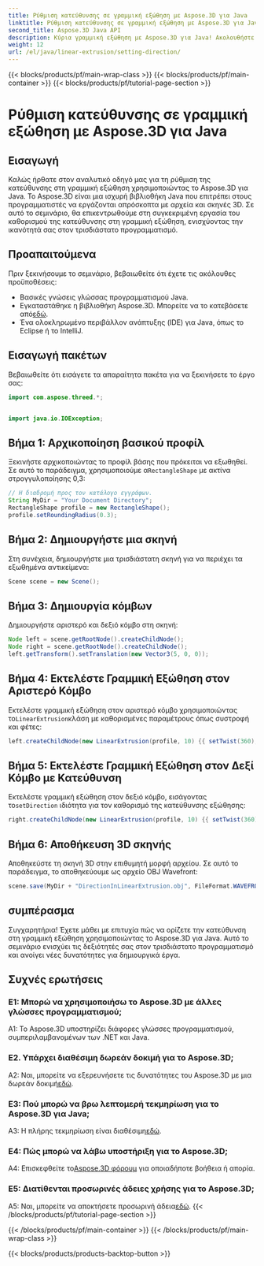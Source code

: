 ```yaml
---
title: Ρύθμιση κατεύθυνσης σε γραμμική εξώθηση με Aspose.3D για Java
linktitle: Ρύθμιση κατεύθυνσης σε γραμμική εξώθηση με Aspose.3D για Java
second_title: Aspose.3D Java API
description: Κύρια γραμμική εξώθηση με Aspose.3D για Java! Ακολουθήστε τον οδηγό μας για απρόσκοπτο 3D προγραμματισμό. Κάντε λήψη τώρα για μια μαγευτική εμπειρία.
weight: 12
url: /el/java/linear-extrusion/setting-direction/
---
```


{{< blocks/products/pf/main-wrap-class >}}
{{< blocks/products/pf/main-container >}}
{{< blocks/products/pf/tutorial-page-section >}}

# Ρύθμιση κατεύθυνσης σε γραμμική εξώθηση με Aspose.3D για Java

## Εισαγωγή

Καλώς ήρθατε στον αναλυτικό οδηγό μας για τη ρύθμιση της κατεύθυνσης στη γραμμική εξώθηση χρησιμοποιώντας το Aspose.3D για Java. Το Aspose.3D είναι μια ισχυρή βιβλιοθήκη Java που επιτρέπει στους προγραμματιστές να εργάζονται απρόσκοπτα με αρχεία και σκηνές 3D. Σε αυτό το σεμινάριο, θα επικεντρωθούμε στη συγκεκριμένη εργασία του καθορισμού της κατεύθυνσης στη γραμμική εξώθηση, ενισχύοντας την ικανότητά σας στον τρισδιάστατο προγραμματισμό.

## Προαπαιτούμενα

Πριν ξεκινήσουμε το σεμινάριο, βεβαιωθείτε ότι έχετε τις ακόλουθες προϋποθέσεις:

- Βασικές γνώσεις γλώσσας προγραμματισμού Java.
-  Εγκαταστάθηκε η βιβλιοθήκη Aspose.3D. Μπορείτε να το κατεβάσετε από[εδώ](https://releases.aspose.com/3d/java/).
- Ένα ολοκληρωμένο περιβάλλον ανάπτυξης (IDE) για Java, όπως το Eclipse ή το IntelliJ.

## Εισαγωγή πακέτων

Βεβαιωθείτε ότι εισάγετε τα απαραίτητα πακέτα για να ξεκινήσετε το έργο σας:

```java
import com.aspose.threed.*;


import java.io.IOException;
```

## Βήμα 1: Αρχικοποίηση βασικού προφίλ

 Ξεκινήστε αρχικοποιώντας το προφίλ βάσης που πρόκειται να εξωθηθεί. Σε αυτό το παράδειγμα, χρησιμοποιούμε α`RectangleShape` με ακτίνα στρογγυλοποίησης 0,3:

```java
// Η διαδρομή προς τον κατάλογο εγγράφων.
String MyDir = "Your Document Directory";
RectangleShape profile = new RectangleShape();
profile.setRoundingRadius(0.3);
```

## Βήμα 2: Δημιουργήστε μια σκηνή

Στη συνέχεια, δημιουργήστε μια τρισδιάστατη σκηνή για να περιέχει τα εξωθημένα αντικείμενα:

```java
Scene scene = new Scene();
```

## Βήμα 3: Δημιουργία κόμβων

Δημιουργήστε αριστερό και δεξιό κόμβο στη σκηνή:

```java
Node left = scene.getRootNode().createChildNode();
Node right = scene.getRootNode().createChildNode();
left.getTransform().setTranslation(new Vector3(5, 0, 0));
```

## Βήμα 4: Εκτελέστε Γραμμική Εξώθηση στον Αριστερό Κόμβο

 Εκτελέστε γραμμική εξώθηση στον αριστερό κόμβο χρησιμοποιώντας το`LinearExtrusion`κλάση με καθορισμένες παραμέτρους όπως συστροφή και φέτες:

```java
left.createChildNode(new LinearExtrusion(profile, 10) {{ setTwist(360); setSlices(100); }});
```

## Βήμα 5: Εκτελέστε Γραμμική Εξώθηση στον Δεξί Κόμβο με Κατεύθυνση

 Εκτελέστε γραμμική εξώθηση στον δεξιό κόμβο, εισάγοντας το`setDirection` ιδιότητα για τον καθορισμό της κατεύθυνσης εξώθησης:

```java
right.createChildNode(new LinearExtrusion(profile, 10) {{ setTwist(360); setSlices(100); setDirection(new Vector3(0.3, 0.2, 1));}});
```

## Βήμα 6: Αποθήκευση 3D σκηνής

Αποθηκεύστε τη σκηνή 3D στην επιθυμητή μορφή αρχείου. Σε αυτό το παράδειγμα, το αποθηκεύουμε ως αρχείο OBJ Wavefront:

```java
scene.save(MyDir + "DirectionInLinearExtrusion.obj", FileFormat.WAVEFRONTOBJ);
```

## συμπέρασμα

Συγχαρητήρια! Έχετε μάθει με επιτυχία πώς να ορίζετε την κατεύθυνση στη γραμμική εξώθηση χρησιμοποιώντας το Aspose.3D για Java. Αυτό το σεμινάριο ενισχύει τις δεξιότητές σας στον τρισδιάστατο προγραμματισμό και ανοίγει νέες δυνατότητες για δημιουργικά έργα.

## Συχνές ερωτήσεις

### Ε1: Μπορώ να χρησιμοποιήσω το Aspose.3D με άλλες γλώσσες προγραμματισμού;

A1: Το Aspose.3D υποστηρίζει διάφορες γλώσσες προγραμματισμού, συμπεριλαμβανομένων των .NET και Java.

### Ε2. Υπάρχει διαθέσιμη δωρεάν δοκιμή για το Aspose.3D;

 A2: Ναι, μπορείτε να εξερευνήσετε τις δυνατότητες του Aspose.3D με μια δωρεάν δοκιμή[εδώ](https://releases.aspose.com/).

### Ε3: Πού μπορώ να βρω λεπτομερή τεκμηρίωση για το Aspose.3D για Java;

 A3: Η πλήρης τεκμηρίωση είναι διαθέσιμη[εδώ](https://reference.aspose.com/3d/java/).

### Ε4: Πώς μπορώ να λάβω υποστήριξη για το Aspose.3D;

 A4: Επισκεφθείτε το[Aspose.3D φόρουμ](https://forum.aspose.com/c/3d/18) για οποιαδήποτε βοήθεια ή απορία.

### Ε5: Διατίθενται προσωρινές άδειες χρήσης για το Aspose.3D;

 A5: Ναι, μπορείτε να αποκτήσετε προσωρινή άδεια[εδώ](https://purchase.aspose.com/temporary-license/).
{{< /blocks/products/pf/tutorial-page-section >}}

{{< /blocks/products/pf/main-container >}}
{{< /blocks/products/pf/main-wrap-class >}}

{{< blocks/products/products-backtop-button >}}
